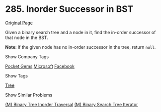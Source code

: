 # 285. Inorder Successor in BST

[Original Page](https://leetcode.com/problems/inorder-successor-in-bst/)

Given a binary search tree and a node in it, find the in-order successor of that node in the BST.

**Note**: If the given node has no in-order successor in the tree, return `null`.

<div>

<div id="company_tags" class="btn btn-xs btn-warning">Show Company Tags</div>

<span class="hidebutton">[Pocket Gems](/company/pocket-gems/) [Microsoft](/company/microsoft/) [Facebook](/company/facebook/)</span></div>

<div>

<div id="tags" class="btn btn-xs btn-warning">Show Tags</div>

<span class="hidebutton">[Tree](/tag/tree/)</span></div>

<div>

<div id="similar" class="btn btn-xs btn-warning">Show Similar Problems</div>

<span class="hidebutton">[(M) Binary Tree Inorder Traversal](/problems/binary-tree-inorder-traversal/) [(M) Binary Search Tree Iterator](/problems/binary-search-tree-iterator/)</span></div>